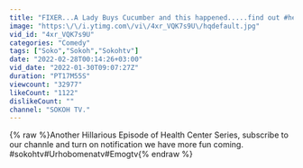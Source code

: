 ```yaml
---
title: "FIXER...A Lady Buys Cucumber and this happened.....find out #healthcenter#sokohtv#emogtv#urhobomena"
image: "https:\/\/i.ytimg.com\/vi\/4xr_VQK7s9U\/hqdefault.jpg"
vid_id: "4xr_VQK7s9U"
categories: "Comedy"
tags: ["Soko","Sokoh","Sokohtv"]
date: "2022-02-28T00:14:26+03:00"
vid_date: "2022-01-30T09:07:27Z"
duration: "PT17M55S"
viewcount: "32977"
likeCount: "1122"
dislikeCount: ""
channel: "SOKOH TV."
---
```

{% raw %}Another Hillarious Episode of Health Center Series, subscribe to our channle and turn on notification we have more fun coming.<br />#sokohtv#Urhobomenatv#Emogtv{% endraw %}
